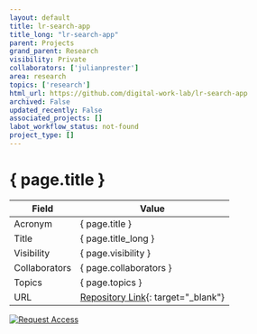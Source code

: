 ```yaml
---
layout: default
title: lr-search-app
title_long: "lr-search-app"
parent: Projects
grand_parent: Research
visibility: Private
collaborators: ['julianprester']
area: research
topics: ['research']
html_url: https://github.com/digital-work-lab/lr-search-app
archived: False
updated_recently: False
associated_projects: []
labot_workflow_status: not-found
project_type: []
---
```


# { page.title }

Field               | Value
------------------- | ----------------------------------
Acronym             | { page.title }
Title               | { page.title_long }
Visibility          | { page.visibility }
Collaborators       | { page.collaborators }
Topics              | { page.topics }
URL                 | [Repository Link](https://github.com/digital-work-lab/lr-search-app){: target="_blank"}

[![Request Access](https://img.shields.io/badge/Request-Access-blue?style=for-the-badge)](https://github.com/digital-work-lab/lr-search-app/issues/new?assignees=geritwagner&labels=access+request&template=request-repo-access.md&title=%5BAccess+Request%5D+Request+for+access+to+repository)

